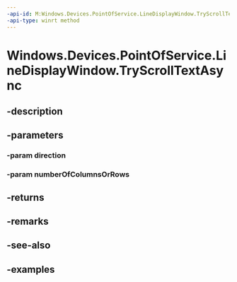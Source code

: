 ```yaml
---
-api-id: M:Windows.Devices.PointOfService.LineDisplayWindow.TryScrollTextAsync(Windows.Devices.PointOfService.LineDisplayScrollDirection,System.UInt32)
-api-type: winrt method
---
```


<!-- Method syntax.
public IAsyncOperation<bool> LineDisplayWindow.TryScrollTextAsync(LineDisplayScrollDirection direction, UInt32 numberOfColumnsOrRows)
-->

# Windows.Devices.PointOfService.LineDisplayWindow.TryScrollTextAsync

## -description

## -parameters

### -param direction

### -param numberOfColumnsOrRows

## -returns

## -remarks

## -see-also

## -examples

